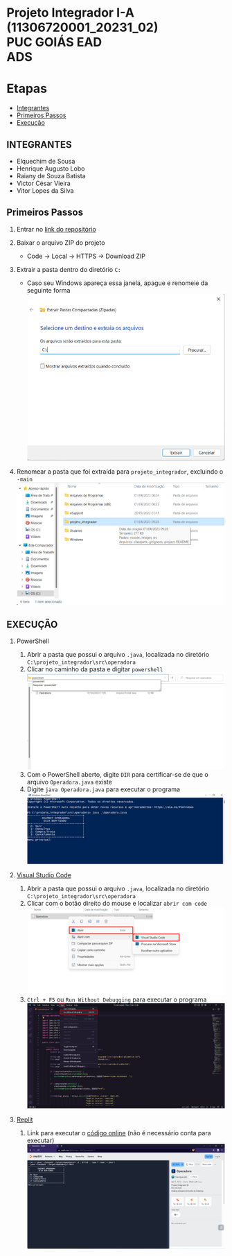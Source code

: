 Projeto Integrador I-A (11306720001_20231_02)  
PUC GOIÁS EAD  
ADS   
=======================================

# Etapas
  - [Integrantes](https://github.com/Henrique-182/projeto_integrador#integrantes)
  - [Primeiros Passos](https://github.com/Henrique-182/projeto_integrador#primeiros-passos)
  - [Execução](https://github.com/Henrique-182/projeto_integrador#execu%C3%A7%C3%A3o)

## INTEGRANTES
  - Elquechim de Sousa
  - Henrique Augusto Lobo
  - Raiany de Souza Batista
  - Victor César Vieira
  - Vitor Lopes da Silva

## Primeiros Passos
  1. Entrar no [link do repositório](https://github.com/Henrique-182/projeto_integrador)
  
  2. Baixar o arquivo ZIP do projeto
      * Code -> Local -> HTTPS -> Download ZIP
      
  3. Extrair a pasta dentro do diretório `C:`
      * Caso seu Windows apareça essa janela, apague e renomeie da seguinte forma
      ![Renomear a Pasta](https://raw.githubusercontent.com/Henrique-182/projeto_integrador/main/images/instalacao1.png)      
  
  4. Renomear a pasta que foi extraída para `projeto_integrador`, excluindo o `-main`
   ![Renomear a Pasta](https://raw.githubusercontent.com/Henrique-182/projeto_integrador/main/images/instalacao2.png)

## EXECUÇÃO
  1. PowerShell
      1. Abrir a pasta que possui o arquivo `.java`, localizada no diretório `C:\projeto_integrador\src\operadora`
      2. Clicar no caminho da pasta e digitar `powershell`
      ![Digitar CMD](https://raw.githubusercontent.com/Henrique-182/projeto_integrador/main/images/execucaopowershell1.png)
      3. Com o PowerShell aberto, digite `DIR` para certificar-se de que o arquivo `Operadora.java` existe
      4. Digite `java Operadora.java` para executar o programa
      ![Executar programa](https://raw.githubusercontent.com/Henrique-182/projeto_integrador/main/images/execucaopowershell2.png)
      
  2. [Visual Studio Code](https://code.visualstudio.com/)
      1. Abrir a pasta que possui o arquivo `.java`, localizada no diretório `C:\projeto_integrador\src\operadora`
      2. Clicar com o botão direito do mouse e localizar `abrir com code`
      ![Digitar CMD](https://raw.githubusercontent.com/Henrique-182/projeto_integrador/main/images/execucaoVSCODE1.png)
      3. `Ctrl + F5` ou `Run Without Debugging` para executar o programa
      ![Digitar CMD](https://raw.githubusercontent.com/Henrique-182/projeto_integrador/main/images/execucaoVSCODE2.png)
      
  3. [Replit](https://replit.com/)
      1. Link para executar o [código online](https://replit.com/@Henrique-182/Operadora?v=1) (não é necessário conta para executar)
      ![Execução Replit](https://raw.githubusercontent.com/Henrique-182/projeto_integrador/main/images/execucaoReplit1.png)
  
